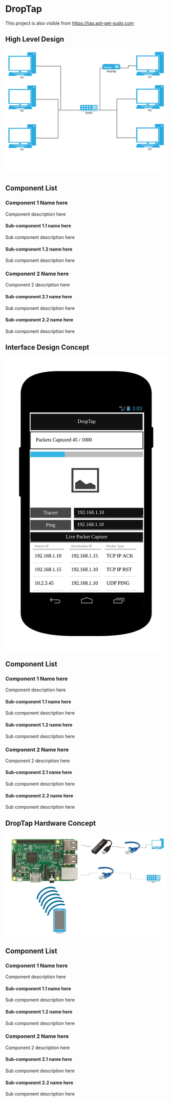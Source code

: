 # DropTap

This project is also visible from https://tap.apt-get-sudo.com

## High Level Design
![Overall DropTap Overview ](/assets/img/DropTapImages/DropTap1.jpeg)


## Component List
### Component 1 Name here
Component description here

#### Sub-component 1.1 name here
Sub component description here

#### Sub-component 1.2 name here
Sub component description here

### Component 2 Name here
Component 2 description here

#### Sub-component 2.1 name here
Sub component description here

#### Sub-component 2.2 name here
Sub component description here



## Interface Design Concept
![Overall DropTap UI Concept ](/assets/img/DropTapImages/DropTap2.jpeg)


## Component List
### Component 1 Name here
Component description here

#### Sub-component 1.1 name here
Sub component description here

#### Sub-component 1.2 name here
Sub component description here

### Component 2 Name here
Component 2 description here

#### Sub-component 2.1 name here
Sub component description here

#### Sub-component 2.2 name here
Sub component description here



## DropTap Hardware Concept
![Overall DropTap Hardware Concept ](/assets/img/DropTapImages/DropTap3.jpeg)


## Component List
### Component 1 Name here
Component description here

#### Sub-component 1.1 name here
Sub component description here

#### Sub-component 1.2 name here
Sub component description here

### Component 2 Name here
Component 2 description here

#### Sub-component 2.1 name here
Sub component description here

#### Sub-component 2.2 name here
Sub component description here

